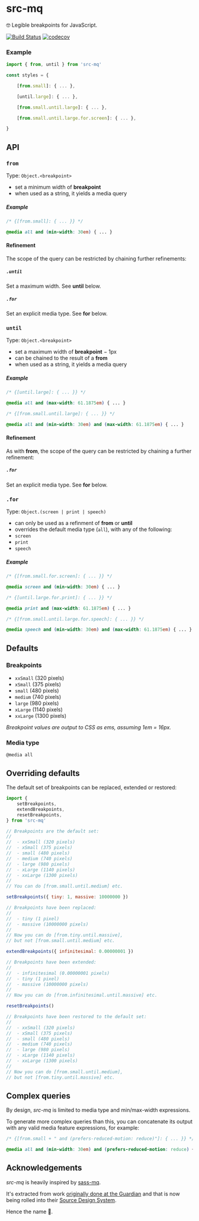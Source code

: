 # src-mq

🤓 Legible breakpoints for JavaScript.

[![Build Status](https://travis-ci.org/src-mq/src-mq.svg?branch=master)](https://travis-ci.org/src-mq/src-mq)
[![codecov](https://codecov.io/gh/src-mq/src-mq/branch/master/graph/badge.svg)](https://codecov.io/gh/src-mq/src-mq)

### Example

```js
import { from, until } from 'src-mq'

const styles = {

	[from.small]: { ... },

	[until.large]: { ... },

	[from.small.until.large]: { ... },

	[from.small.until.large.for.screen]: { ... },

}
```

## API

### `from`

Type: `Object.<breakpoint>`

- set a minimum width of __breakpoint__
- when used as a string, it yields a media query

##### Example

```css
/* {[from.small]: { ... }} */

@media all and (min-width: 30em) { ... }
```

#### Refinement

The scope of the query can be restricted by chaining further refinements:

##### `.until`

Set a maximum width. See __until__ below.

##### `.for`

Set an explicit media type. See __for__ below.

### `until`

Type: `Object.<breakpoint>`

- set a maximum width of __breakpoint__ − 1px
- can be chained to the result of a __from__
- when used as a string, it yields a media query

##### Example

```css
/* {[until.large]: { ... }} */

@media all and (max-width: 61.1875em) { ... }
```

```css
/* {[from.small.until.large]: { ... }} */

@media all and (min-width: 30em) and (max-width: 61.1875em) { ... }
```

#### Refinement

As with __from__, the scope of the query can be restricted by chaining a further refinement:

##### `.for`

Set an explicit media type. See __for__ below.


### `.for`

Type: `Object.(screen | print | speech)`

- can only be used as a refinment of __from__ or __until__
- overrides the default media type (`all`), with any of the following:
 - `screen`
 - `print`
 - `speech`

##### Example

```css
/* {[from.small.for.screen]: { ... }} */

@media screen and (min-width: 30em) { ... }
```

```css
/* {[until.large.for.print]: { ... }} */

@media print and (max-width: 61.1875em) { ... }
```

```css
/* {[from.small.until.large.for.speech]: { ... }} */

@media speech and (min-width: 30em) and (max-width: 61.1875em) { ... }
```

## Defaults

### Breakpoints

- `xxSmall` (320 pixels)
- `xSmall` (375 pixels)
- `small` (480 pixels)
- `medium` (740 pixels)
- `large` (980 pixels)
- `xLarge` (1140 pixels)
- `xxLarge` (1300 pixels)

_Breakpoint values are output to CSS as ems, assuming 1em = 16px._

### Media type
`@media all`


## Overriding defaults

The default set of breakpoints can be replaced, extended or restored:

```js
import {
	setBreakpoints,
	extendBreakpoints,
	resetBreakpoints,
} from 'src-mq'

// Breakpoints are the default set:
//
// 	- xxSmall (320 pixels)
// 	- xSmall (375 pixels)
// 	- small (480 pixels)
// 	- medium (740 pixels)
// 	- large (980 pixels)
// 	- xLarge (1140 pixels)
// 	- xxLarge (1300 pixels)
//
// You can do [from.small.until.medium] etc.

setBreakpoints({ tiny: 1, massive: 10000000 })

// Breakpoints have been replaced:
//
// 	- tiny (1 pixel)
// 	- massive (10000000 pixels)
//
// Now you can do [from.tiny.until.massive],
// but not [from.small.until.medium] etc.

extendBreakpoints({ infinitesimal: 0.00000001 })

// Breakpoints have been extended:
//
// 	- infinitesimal (0.00000001 pixels)
// 	- tiny (1 pixel)
// 	- massive (10000000 pixels)
//
// Now you can do [from.infinitesimal.until.massive] etc.

resetBreakpoints()

// Breakpoints have been restored to the default set:
//
// 	- xxSmall (320 pixels)
// 	- xSmall (375 pixels)
// 	- small (480 pixels)
// 	- medium (740 pixels)
// 	- large (980 pixels)
// 	- xLarge (1140 pixels)
// 	- xxLarge (1300 pixels)
//
// Now you can do [from.small.until.medium],
// but not [from.tiny.until.massive] etc.

```

## Complex queries
By design, _src-mq_ is limited to media type and min/max-width expressions.

To generate more complex queries than this, you can concatenate its output with any valid media feature expressions, for example:

```css
/* {[from.small + " and (prefers-reduced-motion: reduce)"]: { ... }} */

@media all and (min-width: 30em) and (prefers-reduced-motion: reduce) { ... }
```


## Acknowledgements
_src-mq_ is heavily inspired by [sass-mq](https://github.com/sass-mq/sass-mq).

It's extracted from work [originally done at the Guardian](https://github.com/guardian/dotcom-rendering/pull/21) and that is now being rolled into their [Source Design System](https://github.com/guardian/source-components).

Hence the name 💃.
